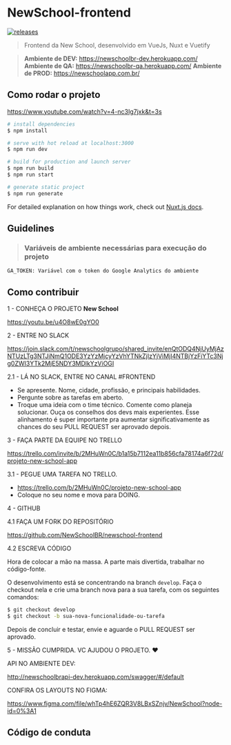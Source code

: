 # NewSchool-frontend  
[![releases](https://img.shields.io/badge/Changelog-Releases-orange)](https://github.com/NewSchoolBR/newschool-frontend/releases)

> Frontend da New School, desenvolvido em VueJs, Nuxt e Vuetify

> **Ambiente de DEV:** https://newschoolbr-dev.herokuapp.com/
> **Ambiente de QA:** https://newschoolbr-qa.herokuapp.com/
> **Ambiente de PROD:** https://newschoolapp.com.br/

## Como rodar o projeto

https://www.youtube.com/watch?v=4-nc3Ig7jxk&t=3s

``` bash
# install dependencies
$ npm install

# serve with hot reload at localhost:3000
$ npm run dev

# build for production and launch server
$ npm run build
$ npm run start

# generate static project
$ npm run generate
```

For detailed explanation on how things work, check out [Nuxt.js docs](https://nuxtjs.org).

## Guidelines

> ### Variáveis de ambiente necessárias para execução do projeto
```
GA_TOKEN: Variável com o token do Google Analytics do ambiente
```

## Como contribuir

1 - CONHEÇA O PROJETO **New School**

https://youtu.be/u4O8wE0gYO0

2 - ENTRE NO SLACK

https://join.slack.com/t/newschoolgrupo/shared_invite/enQtODQ4NjUyMjAzNTUzLTg3NTJiNmQ1ODE3YzYzMjcyYzVhYTNkZjIzYjViMjI4NTBjYzFiYTc3Njg0ZWI3YTk2MjE5NDY3MDlkYzViOGI

2.1 - LÁ NO SLACK, ENTRE NO CANAL #FRONTEND

- Se apresente. Nome, cidade, profissão, e principais habilidades.
- Pergunte sobre as tarefas em aberto.
- Troque uma ideia com o time técnico. Comente como planeja solucionar. Ouça os conselhos dos devs mais experientes. Esse alinhamento é super importante pra aumentar significativamente as chances do seu PULL REQUEST ser aprovado depois.

3 - FAÇA PARTE DA EQUIPE NO TRELLO

https://trello.com/invite/b/2MHuWn0C/b1a15b7112ea11b856cfa78174a6f72d/projeto-new-school-app

3.1 - PEGUE UMA TAREFA NO TRELLO.

- https://trello.com/b/2MHuWn0C/projeto-new-school-app
- Coloque no seu nome e mova para DOING.

4 - GITHUB

4.1 FAÇA UM FORK DO REPOSITÓRIO

https://github.com/NewSchoolBR/newschool-frontend

4.2 ESCREVA CÓDIGO

Hora de colocar a mão na massa. A parte mais divertida, trabalhar no código-fonte.

O desenvolvimento está se concentrando na branch `develop`. Faça o checkout nela e crie uma branch nova para a sua tarefa, com os seguintes comandos:

```sh
$ git checkout develop
$ git checkout -b sua-nova-funcionalidade-ou-tarefa
```

Depois de concluir e testar, envie e aguarde o PULL REQUEST ser aprovado.

5 - MISSÃO CUMPRIDA. VC AJUDOU O PROJETO. ❤️

API NO AMBIENTE DEV: 

http://newschoolbrapi-dev.herokuapp.com/swagger/#/default 

CONFIRA OS LAYOUTS NO FIGMA: 

https://www.figma.com/file/whTp4hE6ZQR3V8LBxSZnjv/NewSchool?node-id=0%3A1

## Código de conduta
